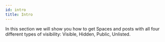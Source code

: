 ```yaml
---
id: intro
title: Intro
---
```


In this section we will show you how to get Spaces and posts with all four different types of visibility: Visible, Hidden, Public, Unlisted.
